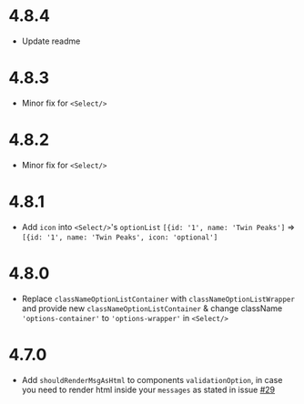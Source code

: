# 4.8.4

- Update readme

# 4.8.3

- Minor fix for ```<Select/>```

# 4.8.2

- Minor fix for ```<Select/>```

# 4.8.1

- Add ```icon``` into ```<Select/>```'s ```optionList``` ```[{id: '1', name: 'Twin Peaks']``` => ```[{id: '1', name: 'Twin Peaks', icon: 'optional']```

# 4.8.0

- Replace ```classNameOptionListContainer``` with ```classNameOptionListWrapper``` and provide new ```classNameOptionListContainer``` & change className ```'options-container'``` to ```'options-wrapper'``` in ```<Select/>```

# 4.7.0

- Add ```shouldRenderMsgAsHtml``` to components ```validationOption```, in case you need to render html inside your ```messages``` as stated in issue [#29](https://github.com/edwardfxiao/react-inputs-validation/issues/29)
